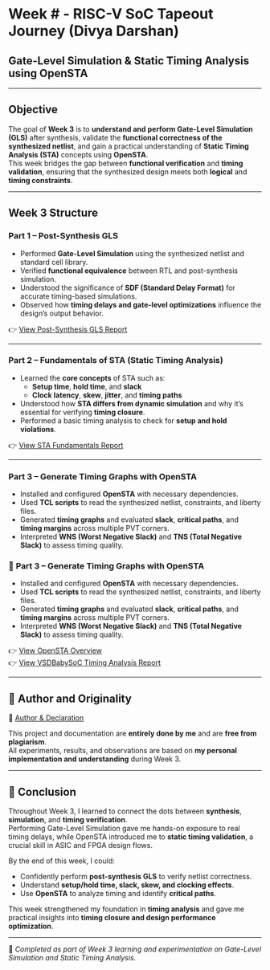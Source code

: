 # Week # - RISC-V SoC Tapeout Journey (Divya Darshan)
## Gate-Level Simulation & Static Timing Analysis using OpenSTA
---

## Objective

The goal of **Week 3** is to **understand and perform Gate-Level Simulation (GLS)** after synthesis, validate the **functional correctness of the synthesized netlist**, and gain a practical understanding of **Static Timing Analysis (STA)** concepts using **OpenSTA**.  
This week bridges the gap between **functional verification** and **timing validation**, ensuring that the synthesized design meets both **logical** and **timing constraints**.

---

## Week 3 Structure

### **Part 1 – Post-Synthesis GLS**

- Performed **Gate-Level Simulation** using the synthesized netlist and standard cell library.
- Verified **functional equivalence** between RTL and post-synthesis simulation.
- Understood the significance of **SDF (Standard Delay Format)** for accurate timing-based simulations.
- Observed how **timing delays and gate-level optimizations** influence the design’s output behavior.

 👉 [View Post-Synthesis GLS Report](Part%201%20–%20Post-Synthesis%20GLS/)

---

### **Part 2 – Fundamentals of STA (Static Timing Analysis)**

- Learned the **core concepts** of STA such as:
  - **Setup time**, **hold time**, and **slack**
  - **Clock latency**, **skew**, **jitter**, and **timing paths**
- Understood how **STA differs from dynamic simulation** and why it’s essential for verifying **timing closure**.
- Performed a basic timing analysis to check for **setup and hold violations**.

👉 [View STA Fundamentals Report](Part%202%20-%20Fundamentals%20of%20Static%20Timing%20Analysis%20(STA)/)

---

###  **Part 3 – Generate Timing Graphs with OpenSTA**

- Installed and configured **OpenSTA** with necessary dependencies.
- Used **TCL scripts** to read the synthesized netlist, constraints, and liberty files.
- Generated **timing graphs** and evaluated **slack**, **critical paths**, and **timing margins** across multiple PVT corners.
- Interpreted **WNS (Worst Negative Slack)** and **TNS (Total Negative Slack)** to assess timing quality.

### 🔹 **Part 3 – Generate Timing Graphs with OpenSTA**

- Installed and configured **OpenSTA** with necessary dependencies.  
- Used **TCL scripts** to read the synthesized netlist, constraints, and liberty files.  
- Generated **timing graphs** and evaluated **slack**, **critical paths**, and **timing margins** across multiple PVT corners.  
- Interpreted **WNS (Worst Negative Slack)** and **TNS (Total Negative Slack)** to assess timing quality.  

👉 [View OpenSTA Overview](Part%203%20–%20Generate%20Timing%20Graphs%20with%20OpenSTA/)  
👉 [View VSDBabySoC Timing Analysis Report](Part%203%20–%20Generate%20Timing%20Graphs%20with%20OpenSTA/VSDBabySoC_Timing_Analysis.md)


---

## 🧾 Author and Originality

📄 [Author & Declaration](author.md)

This project and documentation are **entirely done by me** and are **free from plagiarism**.  
All experiments, results, and observations are based on **my personal implementation and understanding** during Week 3.

---

## 🧭 Conclusion

Throughout Week 3, I learned to connect the dots between **synthesis**, **simulation**, and **timing verification**.  
Performing Gate-Level Simulation gave me hands-on exposure to real timing delays, while OpenSTA introduced me to **static timing validation**, a crucial skill in ASIC and FPGA design flows.  

By the end of this week, I could:
- Confidently perform **post-synthesis GLS** to verify netlist correctness.  
- Understand **setup/hold time, slack, skew, and clocking effects**.  
- Use **OpenSTA** to analyze timing and identify **critical paths**.  

This week strengthened my foundation in **timing analysis** and gave me practical insights into **timing closure and design performance optimization**.

---

📅 *Completed as part of Week 3 learning and experimentation on Gate-Level Simulation and Static Timing Analysis.*
